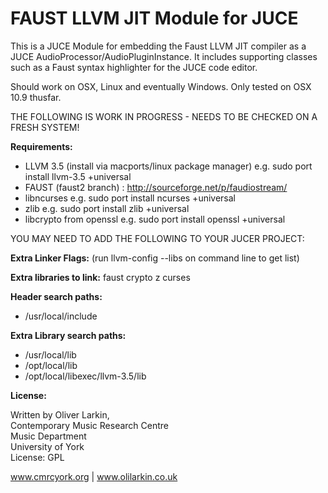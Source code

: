 # FAUST LLVM JIT Module for JUCE

This is a JUCE Module for embedding the Faust LLVM JIT compiler as a JUCE AudioProcessor/AudioPluginInstance. It includes supporting classes such as a Faust syntax highlighter for the JUCE code editor.

Should work on OSX, Linux and eventually Windows. Only tested on OSX 10.9 thusfar.

THE FOLLOWING IS WORK IN PROGRESS - NEEDS TO BE CHECKED ON A FRESH SYSTEM!

**Requirements:**

* LLVM 3.5 (install via macports/linux package manager) e.g. sudo port install llvm-3.5 +universal
* FAUST (faust2 branch) : http://sourceforge.net/p/faudiostream/
* libncurses e.g. sudo port install ncurses +universal
* zlib e.g. sudo port install zlib +universal
* libcrypto from openssl e.g. sudo port install openssl +universal


YOU MAY NEED TO ADD THE FOLLOWING TO YOUR JUCER PROJECT:

**Extra Linker Flags:**
(run llvm-config --libs on command line to get list)


**Extra libraries to link:** faust crypto z curses

**Header search paths:**

* /usr/local/include

**Extra Library search paths:**

* /usr/local/lib
* /opt/local/lib
* /opt/local/libexec/llvm-3.5/lib


**License:**

  Written by Oliver Larkin,  
  Contemporary Music Research Centre  
  Music Department  
  University of York  
  License: GPL
  
  www.cmrcyork.org | www.olilarkin.co.uk